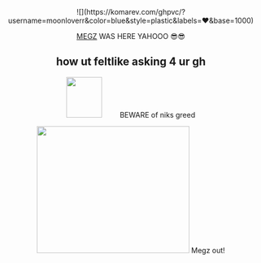 <div id="header" align="center">
![](https://komarev.com/ghpvc/?username=moonloverr&color=blue&style=plastic&labels=❤&base=1000)

[MEGZ](https://github.com/5uguru) WAS HERE YAHOOO 😎😎
## how ut feltlike asking 4 ur gh 
<img src=https://i.postimg.cc/gj9xzTG2/Untitled17-20250503215238.png width="70" height="80"> ⠀⠀⠀BEWARE of niks greed

<img src=https://i.postimg.cc/qq8zzx7X/Untitled18-20250503220237.png width="300" height="250">
Megz out!
